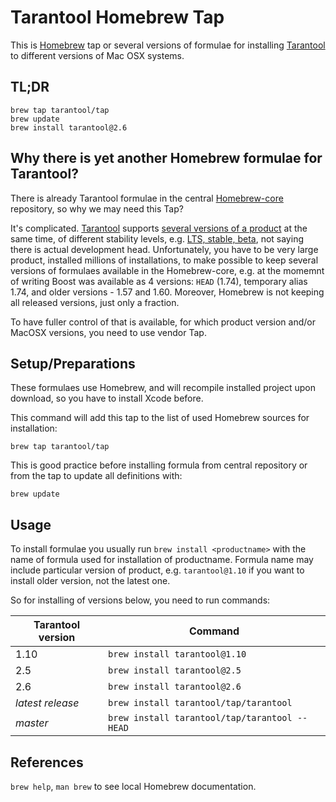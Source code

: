 Tarantool Homebrew Tap
======================

This is [Homebrew][brew] tap or several versions of formulae for installing
[Tarantool][tnt] to different versions of Mac OSX systems.

TL;DR
-----
    brew tap tarantool/tap
    brew update
    brew install tarantool@2.6

Why there is yet another Homebrew formulae for Tarantool?
---------------------------------------------------------

There is already Tarantool formulae in the central [Homebrew-core][homebrew-core]
repository, so why we may need this Tap?

It's complicated. [Tarantool][tnt] supports [several versions of a product][releases]
at the same time, of different stability levels, e.g. [LTS, stable, beta][releases],
not saying there is actual development head. Unfortunately, you have to be very
large product, installed millions of installations, to make possible to keep several
versions of formulaes available in the Homebrew-core, e.g. at the momemnt of writing
Boost was available as 4 versions: `HEAD` (1.74), temporary alias 1.74, and older
versions - 1.57 and 1.60.
Moreover, Homebrew is not keeping all released versions, just only a fraction.

To have fuller control of that is available, for which product version and/or MacOSX
versions, you need to use vendor Tap.

Setup/Preparations
------------------

These formulaes use Homebrew, and will recompile installed project upon download,
so you have to install Xcode before.

This command will add this tap to the list of used Homebrew sources for installation:

    brew tap tarantool/tap

This is good practice before installing formula from central repository or from the
tap to update all definitions with:

    brew update

Usage
-----

To install formulae you usually run `brew install <productname>` with the name of
formula used for installation of productname. Formula name may include particular
version of product, e.g. `tarantool@1.10` if you want to install older version,
not the latest one.

So for installing of versions below, you need to run commands:

| Tarantool version | Command                                       |
|-------------------|-----------------------------------------------|
| 1.10              | `brew install tarantool@1.10`                 |
| 2.5               | `brew install tarantool@2.5`                  |
| 2.6               | `brew install tarantool@2.6`                  |
| _latest release_  | `brew install tarantool/tap/tarantool`        |
| _master_          | `brew install tarantool/tap/tarantool --HEAD` |


References
----------
`brew help`, `man brew` to see local Homebrew documentation.

[brew]: http://brew.sh
[homebrew-core]: https://github.com/Homebrew/homebrew-core/blob/master/Formula/tarantool.rb
[tnt]: http://tarantool.io
[releases]: https://www.tarantool.io/en/doc/latest/dev_guide/release_management/
